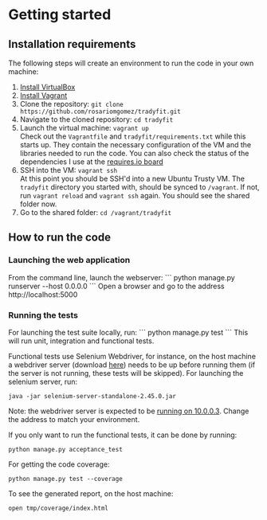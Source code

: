 # Getting started 

## Installation requirements

The following steps will create an environment to run the code in your own machine:

1. [Install VirtualBox](https://www.virtualbox.org/wiki/Downloads)
2. [Install Vagrant](http://www.vagrantup.com/downloads.html)
3. Clone the repository: `git clone https://github.com/rosariomgomez/tradyfit.git`
4. Navigate to the cloned repository: `cd tradyfit`
5. Launch the virtual machine: `vagrant up` <br>Check out the `Vagrantfile` and `tradyfit/requirements.txt` while this starts up. They contain the necessary configuration of the VM and the libraries needed to run the code. You can also check the status of the dependencies I use at the [requires.io board](https://requires.io/github/rosariomgomez/tradyfit/requirements/?branch=master)
6. SSH into the VM: `vagrant ssh` <br>At this point you should be SSH'd into a new Ubuntu Trusty VM. The `tradyfit` directory you started with, should be synced to `/vagrant`. If not, run `vagrant reload` and `vagrant ssh` again. You should see the shared folder now.
7. Go to the shared folder: `cd /vagrant/tradyfit`
  
  
## How to run the code

<h3>Launching the web application</h3>
From the command line, launch the webserver:
```
python manage.py runserver --host 0.0.0.0
```
Open a browser and go to the address http://localhost:5000

<h3>Running the tests</h3>
For launching the test suite locally, run:
```
python manage.py test
```
This will run unit, integration and functional tests.  

Functional tests use Selenium Webdriver, for instance, on the host machine a webdriver server (download [here](http://selenium-release.storage.googleapis.com/2.45/selenium-server-standalone-2.45.0.jar)) needs to be up before running them (if the server is not running, these tests will be skipped). For launching the selenium server, run:
```
java -jar selenium-server-standalone-2.45.0.jar
```

Note: the webdriver server is expected to be [running on 10.0.0.3](https://github.com/rosariomgomez/tradyfit/blob/master/vagrant/tradyfit/tests/functional/helper.py#L25). Change the address to match your environment.

If you only want to run the functional tests, it can be done by running:
```
python manage.py acceptance_test
```

For getting the code coverage:
```
python manage.py test --coverage
```
To see the generated report, on the host machine:
```
open tmp/coverage/index.html
```
